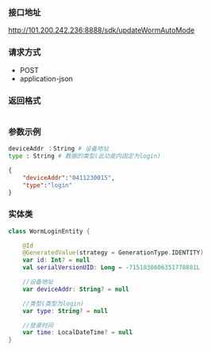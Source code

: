 ### 接口地址
http://101.200.242.236:8888/sdk/updateWormAutoMode
### 请求方式
- POST
- application-json
### 返回格式
```json

```
### 参数示例
```python
deviceAddr ：String # 设备地址
type : String # 数据的类型(此功能内固定为login)
```

```json
{
	"deviceAddr":"0411230015",
	"type":"login"
}
```
### 实体类
```kotlin
class WormLoginEntity {

    @Id
    @GeneratedValue(strategy = GenerationType.IDENTITY)
    var id: Int? = null
    val serialVersionUID: Long = -7151838606351778881L

    //设备地址
    var deviceAddr: String? = null

    //类型(类型为login)
    var type: String? = null

    //登录时间
    var time: LocalDateTime? = null
}
```

